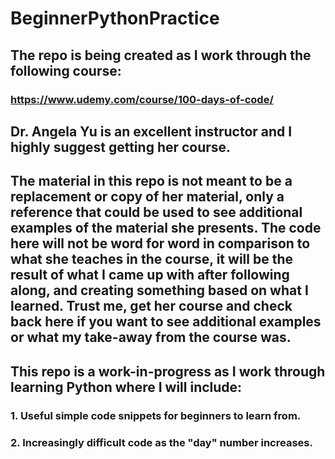 # BeginnerPythonPractice

## The repo is being created as I work through the following course:

### https://www.udemy.com/course/100-days-of-code/

## Dr. Angela Yu is an excellent instructor and I highly suggest getting her course.

## The material in this repo is not meant to be a replacement or copy of her material, only a reference that could be used to see additional examples of the material she presents. The code here will not be word for word in comparison to what she teaches in the course, it will be the result of what I came up with after following along, and creating something based on what I learned. Trust me, get her course and check back here if you want to see additional examples or what my take-away from the course was.

## This repo is a work-in-progress as I work through learning Python where I will include:

### 1. Useful simple code snippets for beginners to learn from.

### 2. Increasingly difficult code as the "day" number increases.
